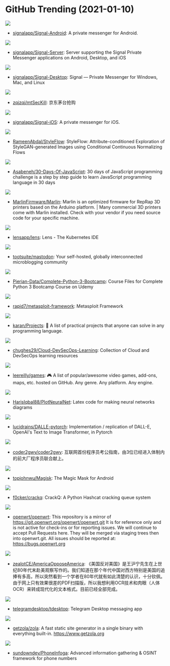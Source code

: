 # GitHub Trending (2021-01-10)

![](https://img.shields.io/badge/Java-New%201-green?style=flat-square&logo=appveyor)
- [signalapp/Signal-Android](https://github.com/signalapp/Signal-Android): A private messenger for Android.

![](https://img.shields.io/badge/Java-New%20625-green?style=flat-square&logo=appveyor)
- [signalapp/Signal-Server](https://github.com/signalapp/Signal-Server): Server supporting the Signal Private Messenger applications on Android, Desktop, and iOS

![](https://img.shields.io/badge/JavaScript-New%20547-green?style=flat-square&logo=appveyor)
- [signalapp/Signal-Desktop](https://github.com/signalapp/Signal-Desktop): Signal — Private Messenger for Windows, Mac, and Linux

![](https://img.shields.io/badge/Go-New%20415-green?style=flat-square&logo=appveyor)
- [zqjzqj/mtSecKill](https://github.com/zqjzqj/mtSecKill): 京东茅台抢购

![](https://img.shields.io/badge/Swift-New%20193-green?style=flat-square&logo=appveyor)
- [signalapp/Signal-iOS](https://github.com/signalapp/Signal-iOS): A private messenger for iOS.

![](https://img.shields.io/badge/Python-New%20175-green?style=flat-square&logo=appveyor)
- [RameenAbdal/StyleFlow](https://github.com/RameenAbdal/StyleFlow): StyleFlow: Attribute-conditioned Exploration of StyleGAN-generated Images using Conditional Continuous Normalizing Flows

![](https://img.shields.io/badge/JavaScript-New%20517-green?style=flat-square&logo=appveyor)
- [Asabeneh/30-Days-Of-JavaScript](https://github.com/Asabeneh/30-Days-Of-JavaScript): 30 days of JavaScript programming challenge is a step by step guide to learn JavaScript programming language in 30 days

![](https://img.shields.io/badge/C%2B%2B-New%2030-green?style=flat-square&logo=appveyor)
- [MarlinFirmware/Marlin](https://github.com/MarlinFirmware/Marlin): Marlin is an optimized firmware for RepRap 3D printers based on the Arduino platform. | Many commercial 3D printers come with Marlin installed. Check with your vendor if you need source code for your specific machine.

![](https://img.shields.io/badge/TypeScript-New%20279-green?style=flat-square&logo=appveyor)
- [lensapp/lens](https://github.com/lensapp/lens): Lens - The Kubernetes IDE

![](https://img.shields.io/badge/Ruby-New%2068-green?style=flat-square&logo=appveyor)
- [tootsuite/mastodon](https://github.com/tootsuite/mastodon): Your self-hosted, globally interconnected microblogging community

![](https://img.shields.io/badge/Jupyter%20Notebook-New%2038-green?style=flat-square&logo=appveyor)
- [Pierian-Data/Complete-Python-3-Bootcamp](https://github.com/Pierian-Data/Complete-Python-3-Bootcamp): Course Files for Complete Python 3 Bootcamp Course on Udemy

![](https://img.shields.io/badge/Ruby-New%2026-green?style=flat-square&logo=appveyor)
- [rapid7/metasploit-framework](https://github.com/rapid7/metasploit-framework): Metasploit Framework

![](https://img.shields.io/badge/none-New%20368-green?style=flat-square&logo=appveyor)
- [karan/Projects](https://github.com/karan/Projects): 📃 A list of practical projects that anyone can solve in any programming language.

![](https://img.shields.io/badge/none-New%2040-green?style=flat-square&logo=appveyor)
- [chughes29/Cloud-DevSecOps-Learning](https://github.com/chughes29/Cloud-DevSecOps-Learning): Collection of Cloud and DevSecOps learning resources

![](https://img.shields.io/badge/none-New%20332-green?style=flat-square&logo=appveyor)
- [leereilly/games](https://github.com/leereilly/games): 🎮 A list of popular/awesome video games, add-ons, maps, etc. hosted on GitHub. Any genre. Any platform. Any engine.

![](https://img.shields.io/badge/TeX-New%20665-green?style=flat-square&logo=appveyor)
- [HarisIqbal88/PlotNeuralNet](https://github.com/HarisIqbal88/PlotNeuralNet): Latex code for making neural networks diagrams

![](https://img.shields.io/badge/Python-New%20313-green?style=flat-square&logo=appveyor)
- [lucidrains/DALLE-pytorch](https://github.com/lucidrains/DALLE-pytorch): Implementation / replication of DALL-E, OpenAI's Text to Image Transformer, in Pytorch

![](https://img.shields.io/badge/none-New%2064-green?style=flat-square&logo=appveyor)
- [coder2gwy/coder2gwy](https://github.com/coder2gwy/coder2gwy): 互联网首份程序员考公指南，由3位已经进入体制内的前大厂程序员联合献上。

![](https://img.shields.io/badge/Kotlin-New%2040-green?style=flat-square&logo=appveyor)
- [topjohnwu/Magisk](https://github.com/topjohnwu/Magisk): The Magic Mask for Android

![](https://img.shields.io/badge/Python-New%2042-green?style=flat-square&logo=appveyor)
- [f0cker/crackq](https://github.com/f0cker/crackq): CrackQ: A Python Hashcat cracking queue system

![](https://img.shields.io/badge/C-New%2028-green?style=flat-square&logo=appveyor)
- [openwrt/openwrt](https://github.com/openwrt/openwrt): This repository is a mirror of https://git.openwrt.org/openwrt/openwrt.git It is for reference only and is not active for check-ins or for reporting issues. We will continue to accept Pull Requests here. They will be merged via staging trees then into openwrt.git. All issues should be reported at: https://bugs.openwrt.org

![](https://img.shields.io/badge/none-New%20143-green?style=flat-square&logo=appveyor)
- [zealotCE/AmericaOpposeAmerica](https://github.com/zealotCE/AmericaOpposeAmerica): 《美国反对美国》是王沪宁先生在上世纪80年代末赴美观察写作的。我们知道在那个年代中国对西方特别是美国的追捧有多高，所以突然看到一个学者在80年代就有如此清楚的认识，十分钦佩。由于网上只有效果很差的PDF扫描版，所以我想利用OCR技术和肉眼（人体OCR）来转成现代化的文本格式。目前已经全部完成。

![](https://img.shields.io/badge/C%2B%2B-New%20174-green?style=flat-square&logo=appveyor)
- [telegramdesktop/tdesktop](https://github.com/telegramdesktop/tdesktop): Telegram Desktop messaging app

![](https://img.shields.io/badge/Rust-New%2015-green?style=flat-square&logo=appveyor)
- [getzola/zola](https://github.com/getzola/zola): A fast static site generator in a single binary with everything built-in. https://www.getzola.org

![](https://img.shields.io/badge/Go-New%2016-green?style=flat-square&logo=appveyor)
- [sundowndev/PhoneInfoga](https://github.com/sundowndev/PhoneInfoga): Advanced information gathering & OSINT framework for phone numbers

